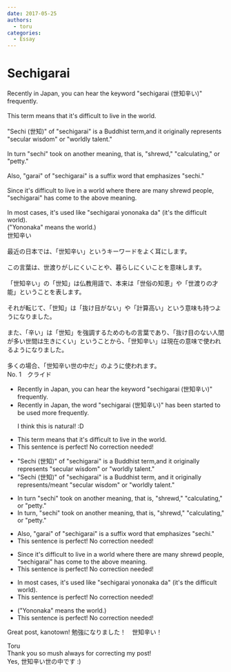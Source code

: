 ```yaml
---
date: 2017-05-25
authors:
  - toru
categories:
  - Essay
---
```


<h1 id="subject_show">Sechigarai</h1>
<div class="date" hidden>May 25, 2017 11:03</div>
<div id="post"><div id="body_show_ori">
Recently in Japan, you can hear the keyword "sechigarai (世知辛い)" frequently.<br/><br/>This term means that it's difficult to live in the world.<br/><br/>"Sechi (世知)" of "sechigarai" is a Buddhist term,and it originally represents "secular wisdom" or "worldly talent."<br/><br/>In turn "sechi" took on another meaning, that is, "shrewd," "calculating," or "petty."<br/><br/>Also, "garai" of "sechigarai" is a suffix word that emphasizes "sechi."<br/><br/>Since it's difficult to live in a world where there are many shrewd people, "sechigarai" has come to the above meaning.<br/><br/>In most cases, it's used like "sechigarai yononaka da" (it's the difficult world).<br/>("Yononaka" means the world.)
</div></div>

<!-- more -->

<div id="post_ja"><div id="body_show_mo">
世知辛い<br/><br/>最近の日本では、「世知辛い」というキーワードをよく耳にします。<br/><br/>この言葉は、世渡りがしにくいことや、暮らしにくいことを意味します。<br/><br/>「世知辛い」の「世知」は仏教用語で、本来は「世俗の知恵」や「世渡りの才能」ということを表します。<br/><br/>それが転じて、「世知」は「抜け目がない」や「計算高い」という意味も持つようになりました。<br/><br/>また、「辛い」は「世知」を強調するためのもの言葉であり、「抜け目のない人間が多い世間は生きにくい」ということから、「世知辛い」は現在の意味で使われるようになりました。<br/><br/>多くの場合、「世知辛い世の中だ」のように使われます。
</div></div>
<div id="block"><div class="first_name"> No. 1　<span class="just_name">クライド</span></div><div id="block2">
<ul class="correction_field">
<li class="incorrect">Recently in Japan, you can hear the keyword "sechigarai (世知辛い)" frequently.</li>
<li class="corrected correct">
Recently in Japan, the word "sechigarai (世知辛い)" <span class="f_blue">has been started to be used more frequently</span>.
<p class="correction_comment">I think this is natural! :D</p>
</li>
</ul>
<ul class="correction_field">
<li class="incorrect">This term means that it's difficult to live in the world.</li>
<li class="corrected perfect">This sentence is perfect! No correction needed!</li>
</ul>
<ul class="correction_field">
<li class="incorrect">"Sechi (世知)" of "sechigarai" is a Buddhist term,and it originally represents "secular wisdom" or "worldly talent."</li>
<li class="corrected correct">
"Sechi (世知)" of "sechigarai" is a Buddhist term, and it originally represents<span class="f_gray">/meant</span> "secular wisdom" or "worldly talent."
</li>
</ul>
<ul class="correction_field">
<li class="incorrect">In turn "sechi" took on another meaning, that is, "shrewd," "calculating," or "petty."</li>
<li class="corrected correct">
In turn, "sechi" took on another meaning, that is, "shrewd," "calculating," or "petty."
</li>
</ul>
<ul class="correction_field">
<li class="incorrect">Also, "garai" of "sechigarai" is a suffix word that emphasizes "sechi."</li>
<li class="corrected perfect">This sentence is perfect! No correction needed!</li>
</ul>
<ul class="correction_field">
<li class="incorrect">Since it's difficult to live in a world where there are many shrewd people, "sechigarai" has come to the above meaning.</li>
<li class="corrected perfect">This sentence is perfect! No correction needed!</li>
</ul>
<ul class="correction_field">
<li class="incorrect">In most cases, it's used like "sechigarai yononaka da" (it's the difficult world).</li>
<li class="corrected perfect">This sentence is perfect! No correction needed!</li>
</ul>
<ul class="correction_field">
<li class="incorrect">("Yononaka" means the world.)</li>
<li class="corrected perfect">This sentence is perfect! No correction needed!</li>
</ul>
<p class="comment_small">
 Great post, kanotown! 勉強になりました！　世知辛い！
</p>

</div><div class="name"><span class="just_name">Toru</span><br>
Thank you so mush always for correcting my post!<br/>Yes, 世知辛い世の中です :)
</div>
</div>
